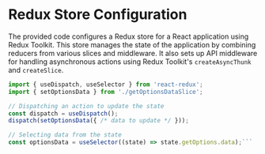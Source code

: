 # Redux Store Configuration

The provided code configures a Redux store for a React application using Redux Toolkit. This store manages the state of the application by combining reducers from various slices and middleware. It also sets up API middleware for handling asynchronous actions using Redux Toolkit's `createAsyncThunk` and `createSlice`.

````jsx
import { useDispatch, useSelector } from 'react-redux';
import { setOptionsData } from './getOptionsDataSlice';

// Dispatching an action to update the state
const dispatch = useDispatch();
dispatch(setOptionsData({ /* data to update */ }));

// Selecting data from the state
const optionsData = useSelector((state) => state.getOptions.data);```
````
